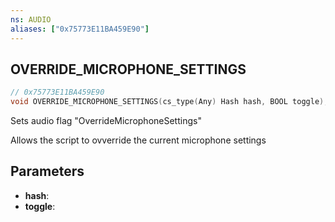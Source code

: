 ```yaml
---
ns: AUDIO
aliases: ["0x75773E11BA459E90"]
---
```

## OVERRIDE_MICROPHONE_SETTINGS

```c
// 0x75773E11BA459E90
void OVERRIDE_MICROPHONE_SETTINGS(cs_type(Any) Hash hash, BOOL toggle);
```

Sets audio flag "OverrideMicrophoneSettings"

Allows the script to ovverride the current microphone settings

## Parameters
* **hash**:
* **toggle**:

